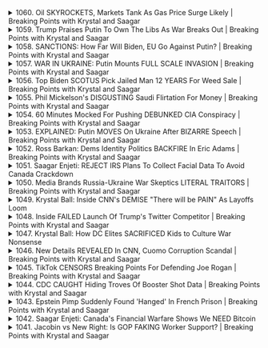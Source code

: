 <details>
<summary>1060. Oil SKYROCKETS, Markets Tank As Gas Price Surge Likely | Breaking Points with Krystal and Saagar</summary><br>

<a href="https://www.youtube.com/watch?v=I73mfT0LQcg" target="_blank">
    <img src="https://img.youtube.com/vi/I73mfT0LQcg/maxresdefault.jpg" 
        alt="[Youtube]" width="200">
</a>

# Oil SKYROCKETS, Markets Tank As Gas Price Surge Likely | Breaking Points with Krystal and Saagar


</details>

<details>
<summary>1059. Trump Praises Putin To Own The Libs As War Breaks Out | Breaking Points with Krystal and Saagar</summary><br>

<a href="https://www.youtube.com/watch?v=yUiMmQDEkjk" target="_blank">
    <img src="https://img.youtube.com/vi/yUiMmQDEkjk/maxresdefault.jpg" 
        alt="[Youtube]" width="200">
</a>

# Trump Praises Putin To Own The Libs As War Breaks Out | Breaking Points with Krystal and Saagar


</details>

<details>
<summary>1058. SANCTIONS: How Far Will Biden, EU Go Against Putin? | Breaking Points with Krystal and Saagar</summary><br>

<a href="https://www.youtube.com/watch?v=480C12wdMxo" target="_blank">
    <img src="https://img.youtube.com/vi/480C12wdMxo/maxresdefault.jpg" 
        alt="[Youtube]" width="200">
</a>

# SANCTIONS: How Far Will Biden, EU Go Against Putin? | Breaking Points with Krystal and Saagar


</details>

<details>
<summary>1057. WAR IN UKRAINE: Putin Mounts FULL SCALE INVASION | Breaking Points with Krystal and Saagar</summary><br>

<a href="https://www.youtube.com/watch?v=IOd1D1ziRNg" target="_blank">
    <img src="https://img.youtube.com/vi/IOd1D1ziRNg/maxresdefault.jpg" 
        alt="[Youtube]" width="200">
</a>

# WAR IN UKRAINE: Putin Mounts FULL SCALE INVASION | Breaking Points with Krystal and Saagar


</details>

<details>
<summary>1056. Top Biden SCOTUS Pick Jailed Man 12 YEARS For Weed Sale | Breaking Points with Krystal and Saagar</summary><br>

<a href="https://www.youtube.com/watch?v=i_HVfTYeImA" target="_blank">
    <img src="https://img.youtube.com/vi/i_HVfTYeImA/maxresdefault.jpg" 
        alt="[Youtube]" width="200">
</a>

# Top Biden SCOTUS Pick Jailed Man 12 YEARS For Weed Sale | Breaking Points with Krystal and Saagar


</details>

<details>
<summary>1055. Phil Mickelson's DISGUSTING Saudi Flirtation For Money | Breaking Points with Krystal and Saagar</summary><br>

<a href="https://www.youtube.com/watch?v=q6pgnW8yxnw" target="_blank">
    <img src="https://img.youtube.com/vi/q6pgnW8yxnw/maxresdefault.jpg" 
        alt="[Youtube]" width="200">
</a>

# Phil Mickelson's DISGUSTING Saudi Flirtation For Money | Breaking Points with Krystal and Saagar


</details>

<details>
<summary>1054. 60 Minutes Mocked For Pushing DEBUNKED CIA Conspiracy | Breaking Points with Krystal and Saagar</summary><br>

<a href="https://www.youtube.com/watch?v=dZ1RkWsADAU" target="_blank">
    <img src="https://img.youtube.com/vi/dZ1RkWsADAU/maxresdefault.jpg" 
        alt="[Youtube]" width="200">
</a>

# 60 Minutes Mocked For Pushing DEBUNKED CIA Conspiracy | Breaking Points with Krystal and Saagar


</details>

<details>
<summary>1053. EXPLAINED: Putin MOVES On Ukraine After BIZARRE Speech | Breaking Points with Krystal and Saagar</summary><br>

<a href="https://www.youtube.com/watch?v=8vEbUxwX-tA" target="_blank">
    <img src="https://img.youtube.com/vi/8vEbUxwX-tA/maxresdefault.jpg" 
        alt="[Youtube]" width="200">
</a>

# EXPLAINED: Putin MOVES On Ukraine After BIZARRE Speech | Breaking Points with Krystal and Saagar


</details>

<details>
<summary>1052. Ross Barkan: Dems Identity Politics BACKFIRE In Eric Adams | Breaking Points with Krystal and Saagar</summary><br>

<a href="https://www.youtube.com/watch?v=P2vjBRk1VnA" target="_blank">
    <img src="https://img.youtube.com/vi/P2vjBRk1VnA/maxresdefault.jpg" 
        alt="[Youtube]" width="200">
</a>

# Ross Barkan: Dems Identity Politics BACKFIRE In Eric Adams | Breaking Points with Krystal and Saagar


</details>

<details>
<summary>1051. Saagar Enjeti: REJECT IRS Plans To Collect Facial Data To Avoid Canada Crackdown</summary><br>

<a href="https://www.youtube.com/watch?v=HiQbM_tj25o" target="_blank">
    <img src="https://img.youtube.com/vi/HiQbM_tj25o/maxresdefault.jpg" 
        alt="[Youtube]" width="200">
</a>

# Saagar Enjeti: REJECT IRS Plans To Collect Facial Data To Avoid Canada Crackdown


</details>

<details>
<summary>1050. Media Brands Russia-Ukraine War Skeptics LITERAL TRAITORS | Breaking Points with Krystal and Saagar</summary><br>

<a href="https://www.youtube.com/watch?v=KQFSSIMSs0k" target="_blank">
    <img src="https://img.youtube.com/vi/KQFSSIMSs0k/maxresdefault.jpg" 
        alt="[Youtube]" width="200">
</a>

# Media Brands Russia-Ukraine War Skeptics LITERAL TRAITORS | Breaking Points with Krystal and Saagar


</details>

<details>
<summary>1049. Krystal Ball: Inside CNN's DEMISE "There will be PAIN" As Layoffs Loom</summary><br>

<a href="https://www.youtube.com/watch?v=9KCrqnsTrHQ" target="_blank">
    <img src="https://img.youtube.com/vi/9KCrqnsTrHQ/maxresdefault.jpg" 
        alt="[Youtube]" width="200">
</a>

# Krystal Ball: Inside CNN's DEMISE "There will be PAIN" As Layoffs Loom


</details>

<details>
<summary>1048. Inside FAILED Launch Of Trump's Twitter Competitor | Breaking Points with Krystal and Saagar</summary><br>

<a href="https://www.youtube.com/watch?v=1lvjY3PEKs8" target="_blank">
    <img src="https://img.youtube.com/vi/1lvjY3PEKs8/maxresdefault.jpg" 
        alt="[Youtube]" width="200">
</a>

# Inside FAILED Launch Of Trump's Twitter Competitor | Breaking Points with Krystal and Saagar


</details>

<details>
<summary>1047. Krystal Ball: How DC Elites SACRIFICED Kids to Culture War Nonsense</summary><br>

<a href="https://www.youtube.com/watch?v=zBCivk0IkhU" target="_blank">
    <img src="https://img.youtube.com/vi/zBCivk0IkhU/maxresdefault.jpg" 
        alt="[Youtube]" width="200">
</a>

# Krystal Ball: How DC Elites SACRIFICED Kids to Culture War Nonsense


</details>

<details>
<summary>1046. New Details REVEALED In CNN, Cuomo Corruption Scandal | Breaking Points with Krystal and Saagar</summary><br>

<a href="https://www.youtube.com/watch?v=yW5Fv44HxX4" target="_blank">
    <img src="https://img.youtube.com/vi/yW5Fv44HxX4/maxresdefault.jpg" 
        alt="[Youtube]" width="200">
</a>

# New Details REVEALED In CNN, Cuomo Corruption Scandal | Breaking Points with Krystal and Saagar


</details>

<details>
<summary>1045. TikTok CENSORS Breaking Points For Defending Joe Rogan | Breaking Points with Krystal and Saagar</summary><br>

<a href="https://www.youtube.com/watch?v=qkriIvZYYoQ" target="_blank">
    <img src="https://img.youtube.com/vi/qkriIvZYYoQ/maxresdefault.jpg" 
        alt="[Youtube]" width="200">
</a>

# TikTok CENSORS Breaking Points For Defending Joe Rogan | Breaking Points with Krystal and Saagar


</details>

<details>
<summary>1044. CDC CAUGHT Hiding Troves Of Booster Shot Data | Breaking Points with Krystal and Saagar</summary><br>

<a href="https://www.youtube.com/watch?v=nr4CzsUB_Q8" target="_blank">
    <img src="https://img.youtube.com/vi/nr4CzsUB_Q8/maxresdefault.jpg" 
        alt="[Youtube]" width="200">
</a>

# CDC CAUGHT Hiding Troves Of Booster Shot Data | Breaking Points with Krystal and Saagar


</details>

<details>
<summary>1043. Epstein Pimp Suddenly Found 'Hanged' In French Prison | Breaking Points with Krystal and Saagar</summary><br>

<a href="https://www.youtube.com/watch?v=cw0iYjNA8Ek" target="_blank">
    <img src="https://img.youtube.com/vi/cw0iYjNA8Ek/maxresdefault.jpg" 
        alt="[Youtube]" width="200">
</a>

# Epstein Pimp Suddenly Found 'Hanged' In French Prison | Breaking Points with Krystal and Saagar


</details>

<details>
<summary>1042. Saagar Enjeti: Canada's Financial Warfare Shows We NEED Bitcoin</summary><br>

<a href="https://www.youtube.com/watch?v=PYnv1bogt8g" target="_blank">
    <img src="https://img.youtube.com/vi/PYnv1bogt8g/maxresdefault.jpg" 
        alt="[Youtube]" width="200">
</a>

# Saagar Enjeti: Canada's Financial Warfare Shows We NEED Bitcoin


</details>

<details>
<summary>1041. Jacobin vs New Right: Is GOP FAKING Worker Support? | Breaking Points with Krystal and Saagar</summary><br>

<a href="https://www.youtube.com/watch?v=KgtidQcwE1M" target="_blank">
    <img src="https://img.youtube.com/vi/KgtidQcwE1M/maxresdefault.jpg" 
        alt="[Youtube]" width="200">
</a>

# Jacobin vs New Right: Is GOP FAKING Worker Support? | Breaking Points with Krystal and Saagar


</details>

